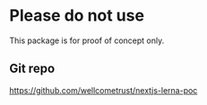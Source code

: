 # Please do not use

This package is for proof of concept only.

## Git repo
https://github.com/wellcometrust/nextjs-lerna-poc
